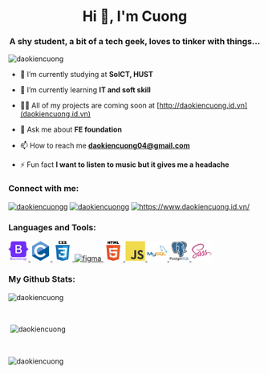 <h1 align="center">Hi 👋, I'm Cuong</h1>
<h3 align="center">A shy student, a bit of a tech geek, loves to tinker with things...</h3>

<p align="left"> <img src="https://komarev.com/ghpvc/?username=daokiencuong&label=Profile%20views&color=ff0000&style=flat" alt="daokiencuong" /> </p>

- 🔭 I’m currently studying at **SoICT, HUST**

- 🌱 I’m currently learning **IT and soft skill**

- 👨‍💻 All of my projects are coming soon at [http://daokiencuong.id.vn](daokiencuong.id.vn)

- 💬 Ask me about **FE foundation**

- 📫 How to reach me **daokiencuong04@gmail.com**

- ⚡ Fun fact **I want to listen to music but it gives me a headache**

<h3 align="left">Connect with me:</h3>
<p align="left">
<a href="https://fb.com/daokiencuongg" target="blank"><img align="center" src="https://raw.githubusercontent.com/rahuldkjain/github-profile-readme-generator/master/src/images/icons/Social/facebook.svg" alt="daokiencuongg" height="30" width="40" /></a>
<a href="https://instagram.com/daokiencuongg" target="blank"><img align="center" src="https://raw.githubusercontent.com/rahuldkjain/github-profile-readme-generator/master/src/images/icons/Social/instagram.svg" alt="daokiencuongg" height="30" width="40" /></a>
<a href="/https://www.daokiencuong.id.vn/" target="blank"><img align="center" src="https://raw.githubusercontent.com/rahuldkjain/github-profile-readme-generator/master/src/images/icons/Social/rss.svg" alt="https://www.daokiencuong.id.vn/" height="30" width="40" /></a>
</p>

<h3 align="left">Languages and Tools:</h3>
<p align="left"> <a href="https://getbootstrap.com" target="_blank" rel="noreferrer"> <img src="https://raw.githubusercontent.com/devicons/devicon/master/icons/bootstrap/bootstrap-plain-wordmark.svg" alt="bootstrap" width="40" height="40"/> </a> <a href="https://www.cprogramming.com/" target="_blank" rel="noreferrer"> <img src="https://raw.githubusercontent.com/devicons/devicon/master/icons/c/c-original.svg" alt="c" width="40" height="40"/> </a> <a href="https://www.w3schools.com/css/" target="_blank" rel="noreferrer"> <img src="https://raw.githubusercontent.com/devicons/devicon/master/icons/css3/css3-original-wordmark.svg" alt="css3" width="40" height="40"/> </a> <a href="https://www.figma.com/" target="_blank" rel="noreferrer"> <img src="https://www.vectorlogo.zone/logos/figma/figma-icon.svg" alt="figma" width="40" height="40"/> </a> <a href="https://www.w3.org/html/" target="_blank" rel="noreferrer"> <img src="https://raw.githubusercontent.com/devicons/devicon/master/icons/html5/html5-original-wordmark.svg" alt="html5" width="40" height="40"/> </a> <a href="https://developer.mozilla.org/en-US/docs/Web/JavaScript" target="_blank" rel="noreferrer"> <img src="https://raw.githubusercontent.com/devicons/devicon/master/icons/javascript/javascript-original.svg" alt="javascript" width="40" height="40"/> </a> <a href="https://www.mysql.com/" target="_blank" rel="noreferrer"> <img src="https://raw.githubusercontent.com/devicons/devicon/master/icons/mysql/mysql-original-wordmark.svg" alt="mysql" width="40" height="40"/> </a> <a href="https://www.postgresql.org" target="_blank" rel="noreferrer"> <img src="https://raw.githubusercontent.com/devicons/devicon/master/icons/postgresql/postgresql-original-wordmark.svg" alt="postgresql" width="40" height="40"/> </a> <a href="https://sass-lang.com" target="_blank" rel="noreferrer"> <img src="https://raw.githubusercontent.com/devicons/devicon/master/icons/sass/sass-original.svg" alt="sass" width="40" height="40"/> </a> </p>

<h3 align="left">My Github Stats:</h3>
<p><img align="center" src="https://github-readme-stats.vercel.app/api/top-langs?username=daokiencuong&show_icons=true&locale=en&layout=compact" alt="daokiencuong" /></p>
<br/>

<p>&nbsp;<img align="center" src="https://github-readme-stats.vercel.app/api?username=daokiencuong&show_icons=true&locale=en" alt="daokiencuong" /></p>
<br/>

<p><img align="center" src="https://github-readme-streak-stats.herokuapp.com/?user=daokiencuong&theme=dark" alt="daokiencuong" /></p>

